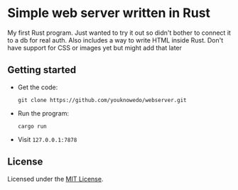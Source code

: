 # Simple web server written in Rust

My first Rust program. Just wanted to try it out so didn't bother to connect it to a db for real auth. Also includes a way to write HTML inside Rust. Don't have support for CSS or images yet but might add that later

## Getting started

-   Get the code:

    ```
    git clone https://github.com/youknowedo/webserver.git
    ```

-   Run the program:

    ```
    cargo run
    ```

-   Visit `127.0.0.1:7878`

## License

Licensed under the [MIT License](./LICENSE).
